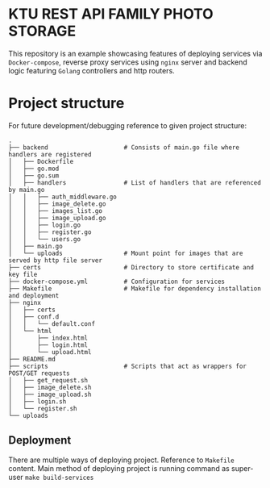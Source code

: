 # KTU REST API FAMILY PHOTO STORAGE

This repository is an example showcasing features of deploying services via `Docker-compose`, reverse proxy services using `nginx` server and backend logic featuring `Golang` controllers and http routers.


# Project structure

For future development/debugging reference to given project structure:

    .
    ├── backend						# Consists of main.go file where handlers are registered
    │   ├── Dockerfile
    │   ├── go.mod
    │   ├── go.sum
    │   ├── handlers				# List of handlers that are referenced by main.go
    │   │   ├── auth_middleware.go
    │   │   ├── image_delete.go
    │   │   ├── images_list.go
    │   │   ├── image_upload.go
    │   │   ├── login.go
    │   │   ├── register.go
    │   │   └── users.go
    │   ├── main.go
    │   └── uploads					# Mount point for images that are served by http file server
    ├── certs						# Directory to store certificate and key file
    ├── docker-compose.yml			# Configuration for services
    ├── Makefile					# Makefile for dependency installation and deployment
    ├── nginx
    │   ├── certs
    │   ├── conf.d
    │   │   └── default.conf
    │   └── html
    │       ├── index.html
    │       ├── login.html
    │       └── upload.html
    ├── README.md
    ├── scripts						# Scripts that act as wrappers for POST/GET requests
    │   ├── get_request.sh
    │   ├── image_delete.sh
    │   ├── image_upload.sh
    │   ├── login.sh
    │   └── register.sh
    └── uploads

## Deployment

There are multiple ways of deploying project. Reference to `Makefile` content. Main method of deploying project is running command as super-user `make build-services`

